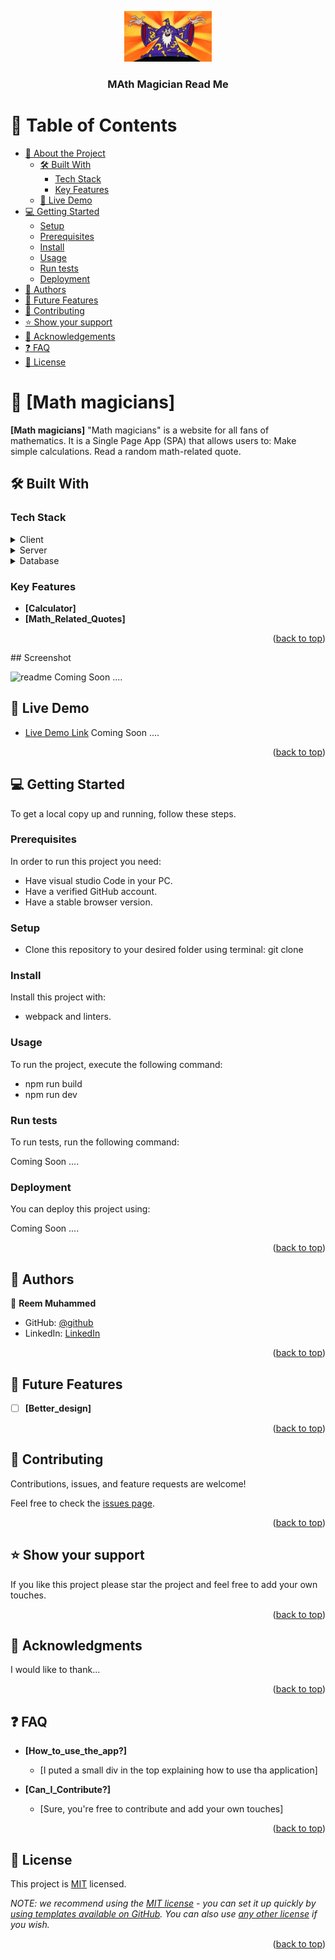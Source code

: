 <a name="readme-top"></a>

<div align="center">

  <img src="mathmagician.jpeg" alt="logo" width="140"  height="auto" />
  <br/>

  <h3><b>MAth Magician Read Me</b></h3>

</div>

# 📗 Table of Contents

- [📖 About the Project](#about-project)
  - [🛠 Built With](#built-with)
    - [Tech Stack](#tech-stack)
    - [Key Features](#key-features)
  - [🚀 Live Demo](#live-demo)
- [💻 Getting Started](#getting-started)
  - [Setup](#setup)
  - [Prerequisites](#prerequisites)
  - [Install](#install)
  - [Usage](#usage)
  - [Run tests](#run-tests)
  - [Deployment](#triangular_flag_on_post-deployment)
- [👥 Authors](#authors)
- [🔭 Future Features](#future-features)
- [🤝 Contributing](#contributing)
- [⭐️ Show your support](#support)
- [🙏 Acknowledgements](#acknowledgements)
- [❓ FAQ](#faq)
- [📝 License](#license)

# 📖 [Math magicians] <a name="about-project"></a>


**[Math magicians]** "Math magicians" is a website for all fans of mathematics. It is a Single Page App (SPA) that allows users to: Make simple calculations. Read a random math-related quote.

## 🛠 Built With <a name="built-with"></a>

### Tech Stack <a name="tech-stack"></a>


<details>
  <summary>Client</summary>
  <ul>
    <li><a href="https://html.org/">HTML</a></li>
    <li><a href="https://css.org/">CSS</a></li>
    <li><a href="https://js.org/">Vanilla Javascript</a></li>
  </ul>
</details>

<details>
  <summary>Server</summary>
  <ul>
    <li>none</li>
  </ul>
</details>

<details>
<summary>Database</summary>
  <ul>
   <li><a href="https://localStorage.com/">Consume APIs</a></li>
  </ul>
</details>

### Key Features <a name="key-features"></a>

- **[Calculator]**
- **[Math_Related_Quotes]**

<p align="right">(<a href="#readme-top">back to top</a>)</p>
## Screenshot

![readme]()
Coming Soon ....

## 🚀 Live Demo <a name="live-demo"></a>


- [Live Demo Link]()
Coming Soon ....

<p align="right">(<a href="#readme-top">back to top</a>)</p>

## 💻 Getting Started <a name="getting-started"></a>

To get a local copy up and running, follow these steps.

### Prerequisites

In order to run this project you need:

- Have visual studio Code in your PC.
- Have a verified GitHub account.
- Have a stable browser version.

### Setup

- Clone this repository to your desired folder using terminal:
  git clone 

### Install

Install this project with:

- webpack and linters.

### Usage

To run the project, execute the following command:

- npm run build
- npm run dev

### Run tests

To run tests, run the following command:

Coming Soon ....

### Deployment

You can deploy this project using:

Coming Soon ....

<p align="right">(<a href="#readme-top">back to top</a>)</p>

## 👥 Authors <a name="authors"></a>


👤 **Reem Muhammed**

- GitHub: [@github](https://github.com/ReemMohamedAbdelfatah)
- LinkedIn: [LinkedIn](https://www.linkedin.com/in/reem-abd-el-fatah-a07543116)

<p align="right">(<a href="#readme-top">back to top</a>)</p>

## 🔭 Future Features <a name="future-features"></a>

- [ ] **[Better_design]**

<p align="right">(<a href="#readme-top">back to top</a>)</p>

## 🤝 Contributing <a name="contributing"></a>

Contributions, issues, and feature requests are welcome!

Feel free to check the [issues page](../../issues/).

<p align="right">(<a href="#readme-top">back to top</a>)</p>

## ⭐️ Show your support <a name="support"></a>


If you like this project please star the project and feel free to add your own touches.

<p align="right">(<a href="#readme-top">back to top</a>)</p>


## 🙏 Acknowledgments <a name="acknowledgements"></a>


I would like to thank...

<p align="right">(<a href="#readme-top">back to top</a>)</p>

<!-- FAQ (optional) -->

## ❓ FAQ <a name="faq"></a>


- **[How_to_use_the_app?]**

  - [I puted a small div in the top explaining how to use tha application]

- **[Can_I_Contribute?]**

  - [Sure, you're free to contribute and add your own touches]

<p align="right">(<a href="#readme-top">back to top</a>)</p>

<!-- LICENSE -->

## 📝 License <a name="license"></a>

This project is [MIT](./LICENSE) licensed.

_NOTE: we recommend using the [MIT license](https://choosealicense.com/licenses/mit/) - you can set it up quickly by [using templates available on GitHub](https://docs.github.com/en/communities/setting-up-your-project-for-healthy-contributions/adding-a-license-to-a-repository). You can also use [any other license](https://choosealicense.com/licenses/) if you wish._

<p align="right">(<a href="#readme-top">back to top</a>)</p>
